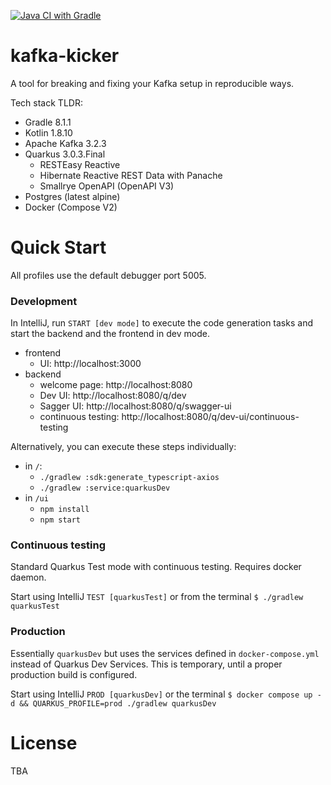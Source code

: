 [![Java CI with Gradle](https://github.com/kraxor/kafka-kicker/actions/workflows/gradle.yml/badge.svg)](https://github.com/kraxor/kafka-kicker/actions/workflows/gradle.yml)

# kafka-kicker

A tool for breaking and fixing your Kafka setup in reproducible ways.

Tech stack TLDR:
* Gradle 8.1.1
* Kotlin 1.8.10
* Apache Kafka 3.2.3
* Quarkus 3.0.3.Final
    * RESTEasy Reactive
    * Hibernate Reactive REST Data with Panache
    * Smallrye OpenAPI (OpenAPI V3)
* Postgres (latest alpine)
* Docker (Compose V2)

# Quick Start

All profiles use the default debugger port 5005.

### Development

In IntelliJ, run `START [dev mode]` to execute the code generation tasks and start the backend and the frontend in dev mode.

* frontend
  * UI: http://localhost:3000
* backend
  * welcome page: http://localhost:8080
  * Dev UI: http://localhost:8080/q/dev
  * Sagger UI: http://localhost:8080/q/swagger-ui
  * continuous testing: http://localhost:8080/q/dev-ui/continuous-testing

Alternatively, you can execute these steps individually:
* in `/`:
  * `./gradlew :sdk:generate_typescript-axios`
  * `./gradlew :service:quarkusDev`
* in `/ui`
  * `npm install`
  * `npm start`

### Continuous testing

Standard Quarkus Test mode with continuous testing. Requires docker daemon.

Start using IntelliJ `TEST [quarkusTest]` or from the terminal `$ ./gradlew quarkusTest`

### Production

Essentially `quarkusDev` but uses the services defined in `docker-compose.yml` instead of Quarkus Dev Services.
This is temporary, until a proper production build is configured.

Start using IntelliJ `PROD [quarkusDev]` or the
terminal `$ docker compose up -d && QUARKUS_PROFILE=prod ./gradlew quarkusDev`

# License

TBA
